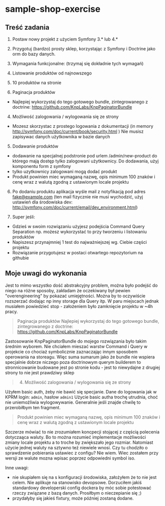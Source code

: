 # sample-shop-exercise


## Treść zadania

1. Postaw nowy projekt z użyciem Symfony 3.* lub 4.*

2. Przygotuj (bardzo) prosty sklep, korzystając z Symfony i Doctrine jako
orm do bazy danych.

3. Wymagania funkcjonalne: (trzymaj się dokładnie tych wymagań)

1. Listowanie produktów od najnowszego
2. 10 produktów na stronie
3. Paginacja produktów
- Najlepiej wykorzystaj do tego gotowego bundle, zintegrowanego z
doctrine: https://github.com/KnpLabs/KnpPaginatorBundle
4. Możliwość zalogowania / wylogowania się ze strony
- Mozesz skorzystac z prostego logowania z dokumentacji (in memory
http://symfony.com/doc/current/book/security.html ) Nie musisz
zapisywac danych użytkownika w bazie danych
5. Dodawanie produktów
- dodawanie na specjalnej podstronie pod urlem /admin/new-product
do którego mają dostęp tylko zalogowani użytkownicy. Do dodawania, użyj
komponentu form z symfony
- tylko uzytkownicy zalogowani mogą dodać produkt
- Produkt powinien miec wymaganą nazwę, opis minimum 100 znaków
i cenę wraz z walutą zgodną z ustawionym locale projektu
6. Po dodaniu produktu aplikacja wyśle mail z notyfikacją pod adres
fake@example.com (ten mail fizycznie nie musi wychodzić, użyj ustawień
dla środowiska dev:
http://symfony.com/doc/current/email/dev_environment.html)

4. Super jeśli:

- Gdzieś w swoim rozwiązaniu użyjesz podejścia Command Query
Separation np. możesz wykorzystać to przy tworzeniu i listowaniu
produktów
- Napiszesz przynajmniej 1 test do najważniejszej wg. Ciebie części
projektu
- Rozwiązanie przygotujesz w postaci otwartego repozytorium na githubie


## Moje uwagi do wykonania

Jest to mimo wszystko dość abstrakcyjny problem, można było podejść do niego na różne sposoby, zakładam że oczekiwany był pewien "overengineering" by pokazać umiejętności. Można by to oczywiście rozszerzać dodając np inny storage dla Query itp. W paru miejscach jednak musiałem powiedzieć stop - założeniem było zamknięcie projektu w ~4h pracy.

> Paginacja produktów
> Najlepiej wykorzystaj do tego gotowego bundle, zintegrowanego z doctrine: https://github.com/KnpLabs/KnpPaginatorBundle

Zastosowanie KnpPaginatorBundle do mojego rozwiązania było takim średnim wyborem. Nie chciałem mieszać warstw Command i Query w projekcie co chociaż symbolicznie zaznaczając innym sposobem operowania na storeagu. Więc suma sumarum jako że bundle nie wspiera specjalnie dobrze niczego poza doctrinowym querym builderem to stronnicowanie budowane jest po stronie kodu - jest to niewydajne z drugiej strony to nie jest prawdziwy sklep

> 4. Możliwość zalogowania / wylogowania się ze strony

Użyłem basic auth, żeby nie bawić się specjanie. Dane do logowania jak w KPRM login: `admin`, hasłow `admin1`
Użycie basic autha trochę utrudnia, choć nie uniemożliwia wylogowywanie. Generalnie jeśli znajde chwilę to przerobiłbym ten fragment.

>  Produkt powinien miec wymaganą nazwę, opis minimum 100 znaków i cenę wraz z walutą zgodną z ustawionym locale projektu

Szczerze mówiać to nie zrozumiałem koncpecji stojącej z częścią polecenia dotyczaąca waluty. Bo to można rozumieć implementacje możliwości zmiany locale projektu a to troche by zwiększało jego rozmiar. Natomiast użycie jednej waluty na sztywno też niewiele wnosi. Czy tu chodziło o sprawdzenie pobierania ustawiec z configu? Nie wiem. Wiec zostałem przy wersji ze walute mozna wpisac poprzez odpowiedni symbol iso. 

Inne uwagi:
- nie skupiałem się na s konfiguracji środowiska, założyłem że to nie jest celem. Nie aplikuje na stanowisko devopsowe. Dorzuciłem jakiś standardowy developerski config dockera by móc sobie potestować rzeczy związane z bazą danych. Prosiłbym o nieczepianie się ;)
- przydałyby się jakieś fixtury, może później zostaną dodane.
